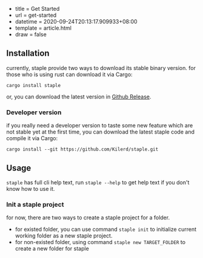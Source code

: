  - title = Get Started
 - url = get-started
 - datetime = 2020-09-24T20:13:17.909933+08:00
 - template = article.html
 - draw = false


## Installation
currently, staple provide two ways to download its stable binary version. for those who is using rust can download it via Cargo:
```shell script
cargo install staple
```

or, you can download the latest version in [Github Release](https://github.com/Kilerd/staple/releases).
### Developer version
if you really need a developer version to taste some new feature which are not stable yet at the first time, you can download the latest staple code and compile it via Cargo:
```shell script
cargo install --git https://github.com/Kilerd/staple.git
```

## Usage
`staple` has full cli help text, run `staple --help` to get help text if you don't know how to use it.

### Init a staple project

for now, there are two ways to create a staple project for a folder.
 - for existed folder, you can use command `staple init` to initialize current working folder as a new staple project.
 - for non-existed folder, using command `staple new TARGET_FOLDER` to create a new folder for staple

